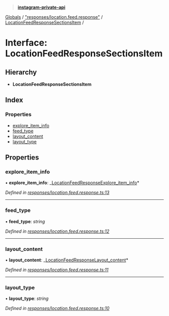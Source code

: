 > **[instagram-private-api](../README.md)**

[Globals](../README.md) / ["responses/location.feed.response"](../modules/_responses_location_feed_response_.md) / [LocationFeedResponseSectionsItem](_responses_location_feed_response_.locationfeedresponsesectionsitem.md) /

# Interface: LocationFeedResponseSectionsItem

## Hierarchy

- **LocationFeedResponseSectionsItem**

## Index

### Properties

- [explore_item_info](_responses_location_feed_response_.locationfeedresponsesectionsitem.md#explore_item_info)
- [feed_type](_responses_location_feed_response_.locationfeedresponsesectionsitem.md#feed_type)
- [layout_content](_responses_location_feed_response_.locationfeedresponsesectionsitem.md#layout_content)
- [layout_type](_responses_location_feed_response_.locationfeedresponsesectionsitem.md#layout_type)

## Properties

### explore_item_info

• **explore_item_info**: _[LocationFeedResponseExplore_item_info](\_responses_location_feed_response_.locationfeedresponseexplore*item_info.md)*

_Defined in [responses/location.feed.response.ts:13](https://github.com/realinstadude/instagram-private-api/blob/4ae8fec/src/responses/location.feed.response.ts#L13)_

---

### feed_type

• **feed_type**: _string_

_Defined in [responses/location.feed.response.ts:12](https://github.com/realinstadude/instagram-private-api/blob/4ae8fec/src/responses/location.feed.response.ts#L12)_

---

### layout_content

• **layout_content**: _[LocationFeedResponseLayout_content](\_responses_location_feed_response_.locationfeedresponselayout*content.md)*

_Defined in [responses/location.feed.response.ts:11](https://github.com/realinstadude/instagram-private-api/blob/4ae8fec/src/responses/location.feed.response.ts#L11)_

---

### layout_type

• **layout_type**: _string_

_Defined in [responses/location.feed.response.ts:10](https://github.com/realinstadude/instagram-private-api/blob/4ae8fec/src/responses/location.feed.response.ts#L10)_
